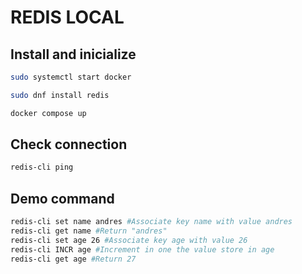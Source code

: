 # REDIS LOCAL

## Install and inicialize
```sh
sudo systemctl start docker

sudo dnf install redis

docker compose up
```

## Check connection

```sh
redis-cli ping
```

## Demo command

```sh
redis-cli set name andres #Associate key name with value andres
redis-cli get name #Return "andres"
redis-cli set age 26 #Associate key age with value 26
redis-cli INCR age #Increment in one the value store in age
redis-cli get age #Return 27
```